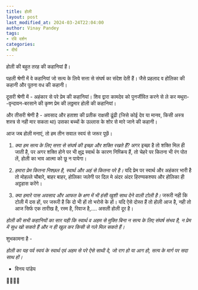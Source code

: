 ```yaml
---
title: होली
layout: post
last_modified_at: 2024-03-24T22:04:00
author: Vinay Pandey
tags:
- रवि दर्शन
categories:
- दीर्घ
---
```

होली की बहुत तरह की कहानियां हैं। 

पहली श्रेणी में वे कहानियां जो सत्य के लिये सत्ता से संघर्ष का संदेश देती हैं। जैसे प्रहलाद व होलिका की कहानी और पूतना वध की कहानी। 

दूसरी श्रेणी में -  अहंकार से परे प्रेम की कहानियां। शिव द्वारा कामदेव को पुनर्जीवित करने से ले कर मथुरा- -वृन्दावन-बरसाने की कृष्ण प्रेम की लठ्ठमार होली की कहानियां।

और तीसरी श्रेणी है - अवसाद और हताशा की प्रतीक राक्षसी ढूंढी (जिसे कोई देव या मानव, किसी अस्त्र शस्त्र से नही मार सकता था) उसका बच्चों के उल्लास के शोर से मारे जाने की कहानी।

आज जब होली मनाएं, तो हम तीन सवाल स्वयं से जरूर पूछें। 
 
1.  *क्या हम सत्य के लिए सत्ता से संघर्ष की इच्छा और शक्ति रखते हैं?*  अगर इच्छा  है तो शक्ति मिल ही जाती है, पर अगर शक्ति होने पर भी क्षुद्र स्वार्थ के कारण निष्क्रिय हैं, तो चेहरे पर कितना भी रंग पोत लें, होली का भाव आत्मा को छू न पायेगा।

2.  *हमारा प्रेम कितना निश्छल है, स्वार्थ और अहं से कितना परे है।* यदि प्रेम पर स्वार्थ और अहंकार भारी है तो मोहल्ले चौबारे, बाहर बाहर, होलिका जलेगी पर दिल मे अंदर अंदर हिरण्यकश्यप और होलिका ही अट्टहास करेंगे।  

3. *क्या हमारे पास अवसाद और आफत के क्षण में भी हंसी खुशी साथ देने वाली टोली है।* जरूरी नही कि टोली में दस हों, पर जरूरी है कि दो भी हों तो भरोसे के हों। यदि ऐसे दोस्त हैं तो होली आज है, नही तो आज सिर्फ एक तारीख है, रस्म है, रिवाज है,.... असली होली दूर है।

*होली की सभी कहानियों का सार यही कि स्वार्थ व अहम से मुक्ति बिना न सत्य के लिए संघर्ष संभव है, न  प्रेम में सुध खो सकते हैं और न ही खुल कर किसी से गले मिल सकते हैं।*

शुभकामना है -

*होली का यह पर्व स्वयं के स्वार्थ एवं अहम से परे ऐसे साथी दे, जो राग हो या आग हो, सत्य के मार्ग पर सदा साथ हों।* 

- विनय पांडेय

🙏🌷🌷🙏


